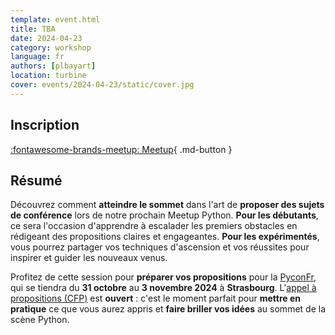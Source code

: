 ```yaml
---
template: event.html
title: TBA
date: 2024-04-23
category: workshop
language: fr
authors: [plbayart]
location: turbine
cover: events/2024-04-23/static/cover.jpg
---
```


## Inscription

[:fontawesome-brands-meetup: Meetup](https://www.meetup.com/fr-FR/groupe-dutilisateurs-python-grenoble/events/300417373/){ .md-button }

## Résumé

Découvrez comment **atteindre le sommet** dans l'art de **proposer des sujets de conférence** lors de notre prochain Meetup Python. **Pour les débutants**, ce sera l'occasion d'apprendre à escalader les premiers obstacles en rédigeant des propositions claires et engageantes. **Pour les expérimentés**, vous pourrez partager vos techniques d'ascension et vos réussites pour inspirer et guider les nouveaux venus.

Profitez de cette session pour **préparer vos propositions** pour la [PyconFr](https://www.pycon.fr/2024/), qui se tiendra du **31 octobre** au **3 novembre 2024** à **Strasbourg**. L'[appel à propositions (CFP)](https://cfp-2024.pycon.fr/cfp/) est **ouvert** : c'est le moment parfait pour **mettre en pratique** ce que vous aurez appris et **faire briller vos idées** au sommet de la scène Python.